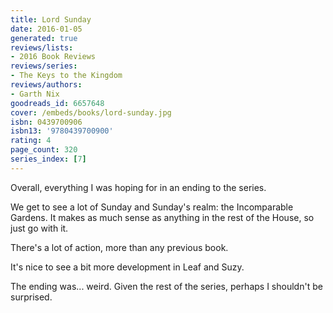 ```yaml
---
title: Lord Sunday
date: 2016-01-05
generated: true
reviews/lists:
- 2016 Book Reviews
reviews/series:
- The Keys to the Kingdom
reviews/authors:
- Garth Nix
goodreads_id: 6657648
cover: /embeds/books/lord-sunday.jpg
isbn: 0439700906
isbn13: '9780439700900'
rating: 4
page_count: 320
series_index: [7]
---
```

Overall, everything I was hoping for in an ending to the series.  

We get to see a lot of Sunday and Sunday's realm: the Incomparable Gardens. It makes as much sense as anything in the rest of the House, so just go with it.  

<!--more-->

There's a lot of action, more than any previous book.  

It's nice to see a bit more development in Leaf and Suzy.  

The ending was... weird. Given the rest of the series, perhaps I shouldn't be surprised.